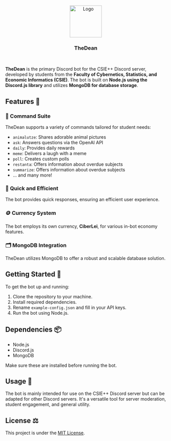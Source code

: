 <p align="center">
	<br>
    <img src="https://imgur.com/a/REdqICK" alt="Logo" width="100">
    <h3 align="center">TheDean</h3>
    <br>
</p

**TheDean** is the primary Discord bot for the CSIE++ Discord server, developed by students from the **Faculty of Cybernetics, Statistics, and Economic Informatics (CSIE)**. The bot is built on **Node.js using the Discord.js library** and utilizes **MongoDB for database storage**.

## Features 🌟

### 💬 Command Suite
TheDean supports a variety of commands tailored for student needs:

- `animalutze`: Shares adorable animal pictures
- `ask`: Answers questions via the OpenAI API
- `daily`: Provides daily rewards
- `meme`: Delivers a laugh with a meme
- `poll`: Creates custom polls
- `restanta`: Offers information about overdue subjects
- `summarize`: Offers information about overdue subjects
- ... and many more!

### 🎯 Quick and Efficient
The bot provides quick responses, ensuring an efficient user experience.

### 🪙 Currency System
The bot employs its own currency, **CiberLei**, for various in-bot economy features.

### 🗂️ MongoDB Integration
TheDean utilizes MongoDB to offer a robust and scalable database solution.

## Getting Started 🚀

To get the bot up and running:

1. Clone the repository to your machine.
2. Install required dependencies.
3. Rename `example-config.json` and fill in your API keys.
4. Run the bot using Node.js.

## Dependencies 📦
- Node.js
- Discord.js
- MongoDB

Make sure these are installed before running the bot.

## Usage 📘

The bot is mainly intended for use on the CSIE++ Discord server but can be adapted for other Discord servers. It's a versatile tool for server moderation, student engagement, and general utility.

## License ⚖️
This project is under the [MIT License](LICENSE).
